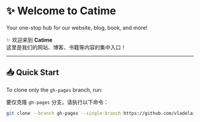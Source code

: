 # ✨ Welcome to **Catime**  
Your one-stop hub for our website, blog, book, and more!

✨ 欢迎来到 **Catime**  
这里是我们的网站、博客、书籍等内容的集中入口！

---

## 📥 Quick Start  
To clone only the `gh-pages` branch, run:

要仅克隆 `gh-pages` 分支，请执行以下命令：

```bash
git clone --branch gh-pages --single-branch https://github.com/vladelaina/Catime.git
```

